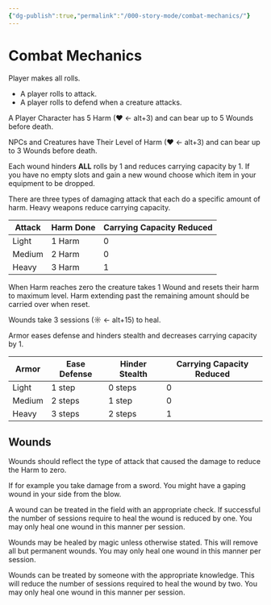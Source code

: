 ```yaml
---
{"dg-publish":true,"permalink":"/000-story-mode/combat-mechanics/"}
---
```


# Combat Mechanics

Player makes all rolls.  
* A player rolls to attack.  
* A player rolls to defend when a creature attacks.

A Player Character has 5 Harm (♥ ← alt+3) and can bear up to 5 Wounds before death.

NPCs and Creatures have Their Level of Harm (♥ ← alt+3) and can bear up to 3 Wounds before death.

Each wound hinders **ALL** rolls by 1 and reduces carrying capacity by 1.  If you have no empty slots and gain a new wound choose which item in your equipment to be dropped.

There are three types of damaging attack that each do a specific amount of harm. Heavy weapons reduce carrying capacity.

| Attack | Harm Done | Carrying Capacity Reduced |
| ------ | --------- | ------------------------- |
| Light  | 1 Harm    | 0                         |
| Medium | 2 Harm    | 0                         |
| Heavy  | 3 Harm    | 1                         |

When Harm reaches zero the creature takes 1 Wound and resets their harm to maximum level.  Harm extending past the remaining amount should be carried over when reset.

Wounds take 3 sessions (☼ ← alt+15) to heal.

Armor eases defense and hinders stealth and decreases carrying capacity by 1.

| Armor  | Ease Defense | Hinder Stealth | Carrying Capacity Reduced |
| ------ | ------------ | -------------- | ------------------------- |
| Light  | 1 step       | 0 steps        | 0                         |
| Medium | 2 steps      | 1 step         | 0                         |
| Heavy  | 3 steps      | 2 steps        | 1                         |
## Wounds

Wounds should reflect the type of attack that caused the damage to reduce the Harm to zero.

If for example you take damage from a sword. You might have a gaping wound in your side from the blow.

A wound can be treated in the field with an appropriate check. If successful the number of sessions require to heal the wound is reduced by one.  You may only heal one wound in this manner per session.

Wounds may be healed by magic unless otherwise stated. This will remove all but permanent wounds.  You may only heal one wound in this manner per session.

Wounds can be treated by someone with the appropriate knowledge.  This will reduce the number of sessions required to heal the wound by two. You may only heal one wound in this manner per session.  